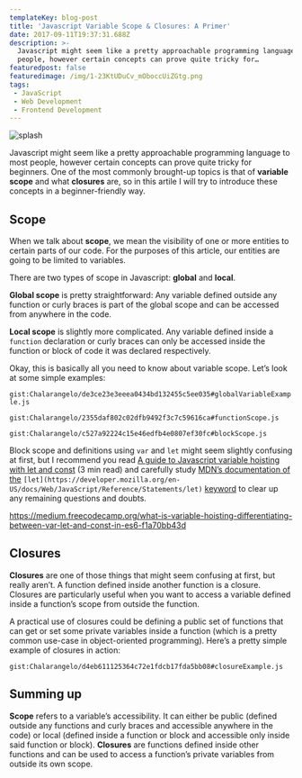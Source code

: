 ```yaml
---
templateKey: blog-post
title: 'Javascript Variable Scope & Closures: A Primer'
date: 2017-09-11T19:37:31.688Z
description: >-
  Javascript might seem like a pretty approachable programming language to most
  people, however certain concepts can prove quite tricky for…
featuredpost: false
featuredimage: /img/1-23KtUDuCv_mOboccUiZGtg.png
tags:
 - JavaScript
 - Web Development
 - Frontend Development
---
```


![splash](/img/1-23KtUDuCv_mOboccUiZGtg.png)

Javascript might seem like a pretty approachable programming language to most people, however certain concepts can prove quite tricky for beginners. One of the most commonly brought-up topics is that of **variable scope** and what **closures** are, so in this artile I will try to introduce these concepts in a beginner-friendly way.

## Scope

When we talk about **scope**, we mean the visibility of one or more entities to certain parts of our code. For the purposes of this article, our entities are going to be limited to variables.

There are two types of scope in Javascript: **global** and **local**.

**Global scope** is pretty straightforward: Any variable defined outside any function or curly braces is part of the global scope and can be accessed from anywhere in the code.

**Local scope** is slightly more complicated. Any variable defined inside a `function` declaration or curly braces can only be accessed inside the function or block of code it was declared respectively.

Okay, this is basically all you need to know about variable scope. Let’s look at some simple examples:

`gist:Chalarangelo/de3ce23e3eeea0434bd132455c5ee035#globalVariableExample.js`

`gist:Chalarangelo/2355daf802c02dfb9492f3c7c59616ca#functionScope.js`

`gist:Chalarangelo/c527a92224c15e46edfb4e0807ef30fc#blockScope.js`

Block scope and definitions using `var` and `let` might seem slightly confusing at first, but I recommend you read [A guide to Javascript variable hoisting with let and const](https://medium.freecodecamp.org/what-is-variable-hoisting-differentiating-between-var-let-and-const-in-es6-f1a70bb43d) (3 min read) and carefully study [MDN’s documentation of the](https://developer.mozilla.org/en-US/docs/Web/JavaScript/Reference/Statements/let) `[let](https://developer.mozilla.org/en-US/docs/Web/JavaScript/Reference/Statements/let)` [keyword](https://developer.mozilla.org/en-US/docs/Web/JavaScript/Reference/Statements/let) to clear up any remaining questions and doubts.

https://medium.freecodecamp.org/what-is-variable-hoisting-differentiating-between-var-let-and-const-in-es6-f1a70bb43d

## Closures

**Closures** are one of those things that might seem confusing at first, but really aren’t. A function defined inside another function is a closure. Closures are particularly useful when you want to access a variable defined inside a function’s scope from outside the function.

A practical use of closures could be defining a public set of functions that can get or set some private variables inside a function (which is a pretty common use-case in object-oriented programming). Here’s a pretty simple example of closures in action:

`gist:Chalarangelo/d4eb611125364c72e1fdcb17fda5bb08#closureExample.js `

## Summing up

**Scope** refers to a variable’s accessibility. It can either be public (defined outside any functions and curly braces and accessible anywhere in the code) or local (defined inside a function or block and accessible only inside said function or block). **Closures** are functions defined inside other functions and can be used to access a function’s private variables from outside its own scope.